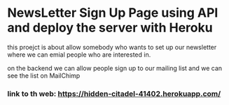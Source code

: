 #  NewsLetter Sign Up Page using API and deploy the server with Heroku 

this proejct is about allow somebody who wants to set up our newsletter where we can emial people who are interested in.

on the backend we can allow people sign up to our mailing list and we can see the list on MailChimp


### link to th web: https://hidden-citadel-41402.herokuapp.com/

